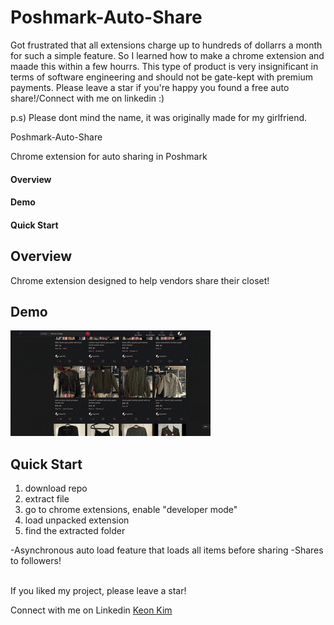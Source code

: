 # Poshmark-Auto-Share

Got frustrated that all extensions charge up to hundreds of dollarrs a month for such a simple feature. So I learned how to make a chrome extension and maade this within a few hourrs. This type of product is very insignificant in terms of software engineering and should not be gate-kept with premium payments. Please leave a star if you're happy you found a free auto share!/Connect with me on linkedin :)

p.s) Please dont mind the name, it was originally made for my girlfriend.



Poshmark-Auto-Share

Chrome extension for auto sharing in Poshmark



#### Overview

#### Demo

#### Quick Start

## Overview

Chrome extension designed to help vendors share their closet!

## Demo

![PAS demo](./demo.gif 'demo!')

## Quick Start
1. download repo
2. extract file
3. go to chrome extensions, enable "developer mode"
4. load unpacked extension
5. find the extracted folder

-Asynchronous auto load feature that loads all items before sharing
-Shares to followers!

<br>
If you liked my project, please leave a star!

Connect with me on Linkedin
[Keon Kim](https://www.linkedin.com/feed/update/urn:li:activity:6759146947627548672/?commentUrn=urn%3Ali%3Acomment%3A(ugcPost%3A6758153205114306560%2C6759146866782322688))
<br>
